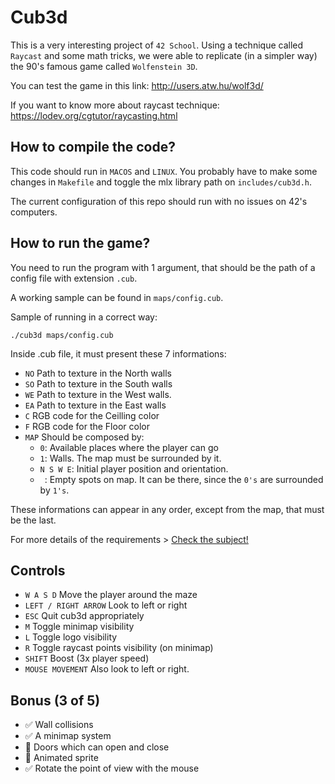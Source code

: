 # Cub3d

This is a very interesting project of `42 School`. Using a technique called `Raycast` and some math tricks, we were able to replicate (in a simpler way) the 90's famous game called `Wolfenstein 3D`.

You can test the game in this link: http://users.atw.hu/wolf3d/

If you want to know more about raycast technique: https://lodev.org/cgtutor/raycasting.html

## How to compile the code?
This code should run in `MACOS` and `LINUX`. You probably have to make some changes in `Makefile` and toggle the mlx library path on `includes/cub3d.h`.

The current configuration of this repo should run with no issues on 42's computers.

## How to run the game?

You need to run the program with 1 argument, that should be the path of a config file with extension `.cub`.

A working sample can be found in `maps/config.cub`.

Sample of running in a correct way:

```
./cub3d maps/config.cub
```

Inside .cub file, it must present these 7 informations:
* `NO` Path to texture in the North walls
* `SO` Path to texture in the South walls
* `WE` Path to texture in the West walls.
* `EA` Path to texture in the East walls
* `C` RGB code for the Ceilling color
* `F` RGB code for the Floor color
* `MAP` Should be composed by:
	* `0`: Available places where the player can go
	* `1`: Walls. The map must be surrounded by it.
	* `N S W E`: Initial player position and orientation.
	* ` `: Empty spots on map. It can be there, since the `0's` are surrounded by `1's`.

These informations can appear in any order, except from the map, that must be the last.

For more details of the requirements > [Check the subject!](en.subject.pdf)

## Controls

* `W A S D` Move the player around the maze
* `LEFT / RIGHT ARROW` Look to left or right
* `ESC` Quit cub3d appropriately
* `M` Toggle minimap visibility
* `L` Toggle logo visibility
* `R` Toggle raycast points visibility (on minimap)
* `SHIFT` Boost (3x player speed)
* `MOUSE MOVEMENT` Also look to left or right.


## Bonus (3 of 5)

* ✅ Wall collisions
* ✅ A minimap system
* 🔲 Doors which can open and close
* 🔲 Animated sprite
* ✅ Rotate the point of view with the mouse
